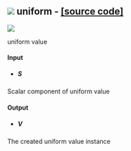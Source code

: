 ## ![](https://github.com/Eddy3D-Dev/Eddy3D/tree/dev/Documentation/Images/Icons/uniform.png) uniform - [[source code]](https://github.com/Eddy3D-Dev/Eddy3D/tree/dev/uniform.cs)

![](https://github.com/Eddy3D-Dev/Eddy3D/tree/dev/Documentation/Images/Components/uniform.png)

uniform value

#### Input
* ##### S 
Scalar component of uniform value

#### Output
* ##### V
The created uniform value instance